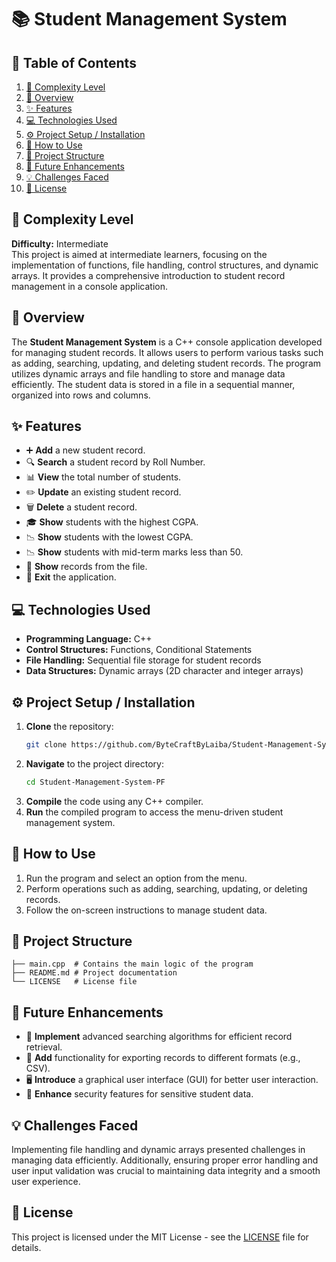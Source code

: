 # 📚 Student Management System

## 📑 Table of Contents
1. [🚀 Complexity Level](#-complexity-level)
2. [📖 Overview](#-overview)
3. [✨ Features](#-features)
4. [💻 Technologies Used](#-technologies-used)
5. [⚙️ Project Setup / Installation](#️-project-setup--installation)
6. [🔧 How to Use](#-how-to-use)
7. [📂 Project Structure](#-project-structure)
8. [🌟 Future Enhancements](#-future-enhancements)
9. [💡 Challenges Faced](#-challenges-faced)
10. [📜 License](#-license)

## 🚀 Complexity Level
**Difficulty:** Intermediate  
This project is aimed at intermediate learners, focusing on the implementation of functions, file handling, control structures, and dynamic arrays. It provides a comprehensive introduction to student record management in a console application.

## 📖 Overview
The **Student Management System** is a C++ console application developed for managing student records. It allows users to perform various tasks such as adding, searching, updating, and deleting student records. The program utilizes dynamic arrays and file handling to store and manage data efficiently. The student data is stored in a file in a sequential manner, organized into rows and columns.

## ✨ Features
- ➕ **Add** a new student record.
- 🔍 **Search** a student record by Roll Number.
- 📊 **View** the total number of students.
- ✏️ **Update** an existing student record.
- 🗑️ **Delete** a student record.
- 🎓 **Show** students with the highest CGPA.
- 📉 **Show** students with the lowest CGPA.
- 📉 **Show** students with mid-term marks less than 50.
- 📂 **Show** records from the file.
- 🚪 **Exit** the application.

## 💻 Technologies Used
- **Programming Language:** C++
- **Control Structures:** Functions, Conditional Statements
- **File Handling:** Sequential file storage for student records
- **Data Structures:** Dynamic arrays (2D character and integer arrays)

## ⚙️ Project Setup / Installation
1. **Clone** the repository:
   ```bash
   git clone https://github.com/ByteCraftByLaiba/Student-Management-System-PF.git
   ```
2. **Navigate** to the project directory:
   ```bash
   cd Student-Management-System-PF
   ```
3. **Compile** the code using any C++ compiler.
4. **Run** the compiled program to access the menu-driven student management system.

## 🔧 How to Use
1. Run the program and select an option from the menu.
2. Perform operations such as adding, searching, updating, or deleting records.
3. Follow the on-screen instructions to manage student data.

## 📂 Project Structure
```plaintext
├── main.cpp  # Contains the main logic of the program
├── README.md # Project documentation
└── LICENSE   # License file
```

## 🌟 Future Enhancements
- 📂 **Implement** advanced searching algorithms for efficient record retrieval.
- 🔄 **Add** functionality for exporting records to different formats (e.g., CSV).
- 🖥️ **Introduce** a graphical user interface (GUI) for better user interaction.
- 🔐 **Enhance** security features for sensitive student data.

## 💡 Challenges Faced
Implementing file handling and dynamic arrays presented challenges in managing data efficiently. Additionally, ensuring proper error handling and user input validation was crucial to maintaining data integrity and a smooth user experience.

## 📜 License
This project is licensed under the MIT License - see the [LICENSE](LICENSE) file for details.
```
